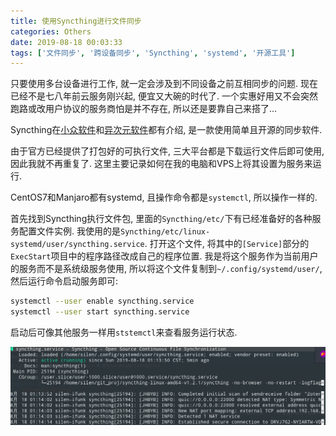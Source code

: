 ```yaml
---
title: 使用Syncthing进行文件同步
categories: Others
date: 2019-08-18 00:03:33
tags: ['文件同步', '跨设备同步', 'Syncthing', 'systemd', '开源工具']
---
```


只要使用多台设备进行工作, 就一定会涉及到不同设备之前互相同步的问题. 现在已经不是七八年前云服务刚兴起, 便宜又大碗的时代了. 一个实惠好用又不会突然跑路或改用户协议的服务商怕是并不存在, 所以还是要靠自己来搭了...
<!-- 摘要部分 -->
<!-- more -->

Syncthing在[小众软件](https://www.appinn.com/syncthing/)和[异次元软件](https://www.iplaysoft.com/syncthing.html)都有介绍, 是一款使用简单且开源的同步软件.

由于官方已经提供了打包好的可执行文件, 三大平台都是下载运行文件后即可使用, 因此我就不再重复了. 这里主要记录如何在我的电脑和VPS上将其设置为服务来运行.

CentOS7和Manjaro都有systemd, 且操作命令都是`systemctl`, 所以操作一样的. 

首先找到Syncthing执行文件包, 里面的`Syncthing/etc/`下有已经准备好的各种服务配置文件实例. 我使用的是`Syncthing/etc/linux-systemd/user/syncthing.service`. 打开这个文件, 将其中的`[Service]`部分的`ExecStart`项目中的程序路径改成自己的程序位置. 我是将这个服务作为当前用户的服务而不是系统级服务使用, 所以将这个文件复制到`~/.config/systemd/user/`, 然后运行命令启动服务即可:

```bash
systemctl --user enable syncthing.service
systemctl --user start syncthing.service
```

启动后可像其他服务一样用`ststemctl`来查看服务运行状态.

![Syncthing](https://raw.githubusercontent.com/SilenWang/Gallary/master/Syncthing.png)
